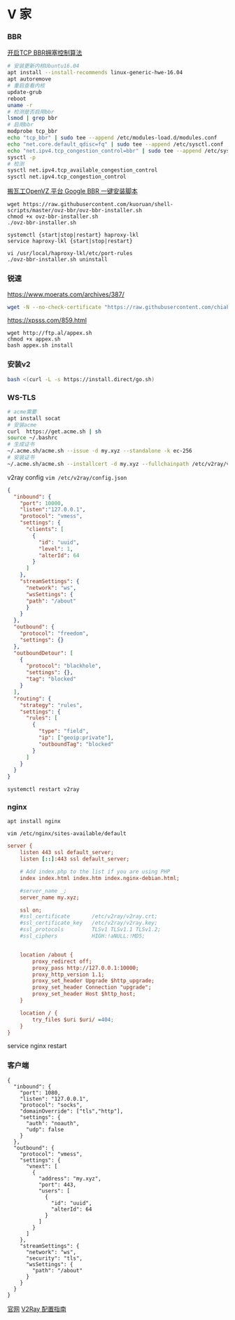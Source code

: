 # V 家

### BBR
 [开启TCP BBR拥塞控制算法](https://github.com/iMeiji/shadowsocks_install/wiki/%E5%BC%80%E5%90%AFTCP-BBR%E6%8B%A5%E5%A1%9E%E6%8E%A7%E5%88%B6%E7%AE%97%E6%B3%95)
```sh
# 安装更新内核Ubuntu16.04
apt install --install-recommends linux-generic-hwe-16.04
apt autoremove
# 重启查看内核
update-grub
reboot
uname -r
# 检测是否启用bbr
lsmod | grep bbr
# 启用bbr
modprobe tcp_bbr
echo "tcp_bbr" | sudo tee --append /etc/modules-load.d/modules.conf
echo "net.core.default_qdisc=fq" | sudo tee --append /etc/sysctl.conf
echo "net.ipv4.tcp_congestion_control=bbr" | sudo tee --append /etc/sysctl.conf
sysctl -p
# 检测
sysctl net.ipv4.tcp_available_congestion_control
sysctl net.ipv4.tcp_congestion_control
```
[搬瓦工OpenVZ 平台 Google BBR 一键安装脚本](https://www.bawagon.com/openvz-google-bbr/)
```
wget https://raw.githubusercontent.com/kuoruan/shell-scripts/master/ovz-bbr/ovz-bbr-installer.sh
chmod +x ovz-bbr-installer.sh
./ovz-bbr-installer.sh

systemctl {start|stop|restart} haproxy-lkl
service haproxy-lkl {start|stop|restart}

vi /usr/local/haproxy-lkl/etc/port-rules
./ovz-bbr-installer.sh uninstall
```


### 锐速

https://www.moerats.com/archives/387/

```bash
wget -N --no-check-certificate "https://raw.githubusercontent.com/chiakge/Linux-NetSpeed/master/tcp.sh" && chmod +x tcp.sh && ./tcp.sh
```

https://xpsss.com/859.html
```
wget http://ftp.al/appex.sh
chmod +x appex.sh
bash appex.sh install
```

### 安装v2

```sh
bash <(curl -L -s https://install.direct/go.sh)
```

### WS-TLS
```sh
# acme需要
apt install socat
# 安装acme
curl  https://get.acme.sh | sh
source ~/.bashrc
# 生成证书
~/.acme.sh/acme.sh --issue -d my.xyz --standalone -k ec-256
# 安装证书
~/.acme.sh/acme.sh --installcert -d my.xyz --fullchainpath /etc/v2ray/v2ray.crt --keypath /etc/v2ray/v2ray.key --ecc
```
v2ray config `vim /etc/v2ray/config.json`
```json
{
  "inbound": {
    "port": 10000,
    "listen":"127.0.0.1",
    "protocol": "vmess",
    "settings": {
      "clients": [
        {
          "id": "uuid",
          "level": 1,
          "alterId": 64
        }
      ]
    },
    "streamSettings": {
      "network": "ws",
      "wsSettings": {
      "path": "/about"
      }
    }
  },
  "outbound": {
    "protocol": "freedom",
    "settings": {}
  },
  "outboundDetour": [
    {
      "protocol": "blackhole",
      "settings": {},
      "tag": "blocked"
    }
  ],
  "routing": {
    "strategy": "rules",
    "settings": {
      "rules": [
        {
          "type": "field",
          "ip": ["geoip:private"],
          "outboundTag": "blocked"
        }
      ]
    }
  }
}
```
`systemctl restart v2ray`
### nginx

```
apt install nginx
```
`vim /etc/nginx/sites-available/default`
```cfg
server {
	listen 443 ssl default_server;
	listen [::]:443 ssl default_server;

	# Add index.php to the list if you are using PHP
	index index.html index.htm index.nginx-debian.html;

	#server_name _;
	server_name my.xyz;

	ssl on;
	#ssl_certificate       /etc/v2ray/v2ray.crt;
	#ssl_certificate_key   /etc/v2ray/v2ray.key;
	#ssl_protocols         TLSv1 TLSv1.1 TLSv1.2;
	#ssl_ciphers           HIGH:!aNULL:!MD5;


	location /about {
		proxy_redirect off;
		proxy_pass http://127.0.0.1:10000;
		proxy_http_version 1.1;
		proxy_set_header Upgrade $http_upgrade;
		proxy_set_header Connection "upgrade";
		proxy_set_header Host $http_host;
	}

	location / {
		try_files $uri $uri/ =404;
	}
}
```
service nginx restart
### 客户端
```
{
  "inbound": {
    "port": 1080,
    "listen": "127.0.0.1",
    "protocol": "socks",
    "domainOverride": ["tls","http"],
    "settings": {
      "auth": "noauth",
      "udp": false
    }
  },
  "outbound": {
    "protocol": "vmess",
    "settings": {
      "vnext": [
        {
          "address": "my.xyz",
          "port": 443,
          "users": [
            {
              "id": "uuid",
              "alterId": 64
            }
          ]
        }
      ]
    },
    "streamSettings": {
      "network": "ws",
      "security": "tls",
      "wsSettings": {
        "path": "/about"
      }
    }
  }
}
```
[官网](https://www.v2ray.com)
[V2Ray 配置指南](https://toutyrater.github.io)
